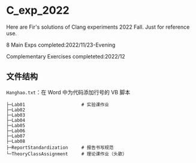 # C_exp_2022
Here are Fir's solutions of Clang experiments 2022 Fall.
Just for reference use.

8 Main Exps completed:2022/11/23-Evening

Complementary Exercises completeted:2022/12

## 文件结构

`Hanghao.txt`：在 Word 中为代码添加行号的 VB 脚本

```
├─Lab01                     # 实验课作业
├─Lab02
├─Lab03
├─Lab04
├─Lab05
├─Lab06
├─Lab07
├─Lab08
├─ReportStandardization     # 报告书写规范
└─TheoryClassAssignment     # 理论课作业（头歌）
```
